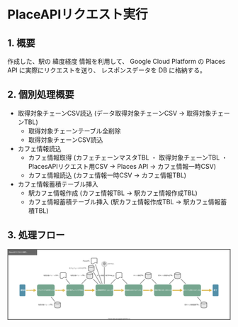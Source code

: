 # PlaceAPIリクエスト実行

## 1. 概要
作成した、駅の 緯度経度 情報を利用して、
Google Cloud Platform の Places API に実際にリクエストを送り、
レスポンスデータを DB に格納する。

## 2. 個別処理概要
- 取得対象チェーンCSV読込 (データ取得対象チェーンCSV → 取得対象チェーンTBL)
  - 取得対象チェーンテーブル全削除
  - 取得対象チェーンCSV読込
- カフェ情報読込
  - カフェ情報取得 (カフェチェーンマスタTBL ・ 取得対象チェーンTBL ・PlacesAPIリクエスト用CSV → Places API → カフェ情報一時CSV)
  - カフェ情報読込 (カフェ情報一時CSV → カフェ情報TBL)
- カフェ情報蓄積テーブル挿入
  - 駅カフェ情報作成 (カフェ情報TBL → 駅カフェ情報作成TBL)
  - カフェ情報蓄積テーブル挿入 (駅カフェ情報作成TBL → 駅カフェ情報蓄積TBL)

## 3. 処理フロー

![](01510202_PlacesAPIリクエスト実行_処理フロー図.drawio.svg)
